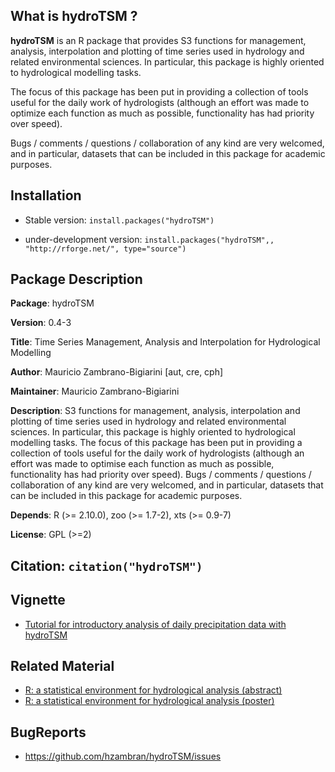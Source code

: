 ## What is hydroTSM ?
**hydroTSM** is an R package that provides S3 functions for management, analysis, interpolation and plotting of time series used in hydrology and related environmental sciences. In particular, this package is highly oriented to hydrological modelling tasks.

The focus of this package has been put in providing a collection of tools useful for the daily work of hydrologists (although an effort was made to optimize each function as much as possible, functionality has had priority over speed).

Bugs / comments / questions / collaboration of any kind are very welcomed, and in particular, datasets that can be included in this package for academic purposes.

## Installation

* Stable version: 
  `install.packages("hydroTSM")`

* under-development version: 
  `install.packages("hydroTSM",, "http://rforge.net/", type="source")`


## Package Description

**Package**:	hydroTSM

**Version**:	0.4-3

**Title**:	Time Series Management, Analysis and Interpolation for Hydrological Modelling

**Author**:	Mauricio Zambrano-Bigiarini [aut, cre, cph]

**Maintainer**:	Mauricio Zambrano-Bigiarini

**Description**:	S3 functions for management, analysis, interpolation and plotting of time series used in hydrology and related environmental sciences. In particular, this package is highly oriented to hydrological modelling tasks. The focus of this package has been put in providing a collection of tools useful for the daily work of hydrologists (although an effort was made to optimise each function as much as possible, functionality has had priority over speed). Bugs / comments / questions / collaboration of any kind are very welcomed, and in particular, datasets that can be included in this package for academic purposes.

**Depends**:	R (>= 2.10.0), zoo (>= 1.7-2), xts (>= 0.9-7)

**License**:	GPL (>=2)

## Citation: `citation("hydroTSM")`

## Vignette
* [Tutorial for introductory analysis of daily precipitation data with hydroTSM](http://cran.r-project.org/web/packages/hydroTSM/vignettes/hydroTSM_Vignette.pdf)

## Related Material
* [R: a statistical environment for hydrological analysis (abstract)](http://meetingorganizer.copernicus.org/EGU2010/EGU2010-13008.pdf)
* [R: a statistical environment for hydrological analysis (poster)](http://www.slideshare.net/hzambran/egu2010-ra-statisticalenvironmentfordoinghydrologicalanalysis-9095709)


## BugReports

* https://github.com/hzambran/hydroTSM/issues 
